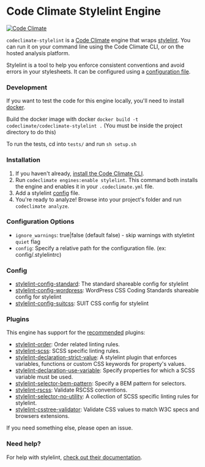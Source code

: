 # Code Climate Stylelint Engine

[![Code Climate](https://codeclimate.com/github/gilbarbara/codeclimate-stylelint/badges/gpa.svg)](https://codeclimate.com/github/gilbarbara/codeclimate-stylelint)

`codeclimate-stylelint` is a [Code Climate](http://codeclimate.com/) engine that wraps [stylelint](https://github.com/stylelint/stylelint). You can run it on your command line using the Code Climate CLI, or on the hosted analysis platform.

Stylelint is a tool to help you enforce consistent conventions and avoid errors in your stylesheets.  It can be configured using a [configuration file](http://stylelint.io/user-guide/configuration/).

### Development

If you want to test the code for this engine locally, you'll need to install [docker](https://www.docker.com/).  

Build the docker image with docker `docker build -t codeclimate/codeclimate-stylelint .` (You must be inside the project directory to do this)

To run the tests, cd into `tests/` and run `sh setup.sh`

### Installation

1. If you haven't already, [install the Code Climate CLI](https://github.com/codeclimate/codeclimate).
2. Run `codeclimate engines:enable stylelint`. This command both installs the engine and enables it in your `.codeclimate.yml` file.
3. Add a stylelint [config](https://github.com/stylelint/stylelint/blob/master/docs/user-guide/configuration.md#loading-the-configuration-object) file.
3. You're ready to analyze! Browse into your project's folder and run `codeclimate analyze`.

### Configuration Options

- `ignore_warnings`: true|false (default false) - skip warnings with styletint `quiet` flag
- `config`: Specify a relative path for the configuration file. (ex: config/.stylelintrc)

### Config
- [stylelint-config-standard](https://github.com/stylelint/stylelint-config-standard/): The standard shareable config for stylelint
- [stylelint-config-wordpress](https://github.com/ntwb/stylelint-config-wordpress/): WordPress CSS Coding Standards shareable config for stylelint
- [stylelint-config-suitcss](https://github.com/suitcss/stylelint-config-suitcss): SUIT CSS config for stylelint

### Plugins

This engine has support for the [recommended](https://github.com/stylelint/stylelint/blob/master/docs/user-guide/plugins.md) plugins:

- [stylelint-order](https://github.com/hudochenkov/stylelint-order): Order related linting rules.
- [stylelint-scss](https://github.com/kristerkari/stylelint-scss): SCSS specific linting rules.
- [stylelint-declaration-strict-value](https://github.com/AndyOGo/stylelint-declaration-strict-value): A stylelint plugin that enforces variables, functions or custom CSS keywords for property's values.
- [stylelint-declaration-use-variable](https://github.com/sh-waqar/stylelint-declaration-use-variable): Specify properties for which a SCSS variable must be used.
- [stylelint-selector-bem-pattern](https://github.com/davidtheclark/stylelint-selector-bem-pattern): Specify a BEM pattern for selectors.
- [stylelint-rscss](https://github.com/rstacruz/stylelint-rscss): Validate RSCSS conventions.
- [stylelint-selector-no-utility](https://github.com/primer/stylelint-selector-no-utility): A collection of SCSS specific linting rules for stylelint.
- [stylelint-csstree-validator](https://github.com/csstree/stylelint-validator): Validate CSS values to match W3C specs and browsers extensions.

If you need something else, please open an issue.

### Need help?

For help with stylelint, [check out their documentation](http://stylelint.io/).
